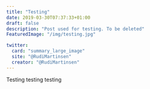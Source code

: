 ```yaml
---
title: "Testing"
date: 2019-03-30T07:37:33+01:00
draft: false
description: "Post used for testing. To be deleted"
FeaturedImage: "/img/testing.jpg"

twitter:
  card: "summary_large_image"
  site: "@RudiMartinsen"
  creator: "@RudiMartinsen"
---
```


Testing testing testing

<!-- {{< figure src="/img/testing.jpg" >}} -->